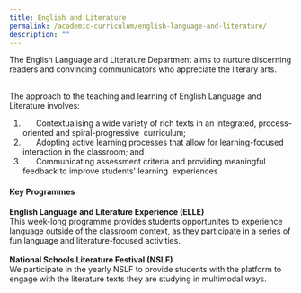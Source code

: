 ```yaml
---
title: English and Literature
permalink: /academic-curriculum/english-language-and-literature/
description: ""
---
```



  
The English Language and Literature Department aims to nurture discerning readers and convincing communicators who appreciate the literary arts.        

The approach to the teaching and learning of English Language and Literature involves:  
1.       Contextualising a wide variety of rich texts in an integrated, process-oriented and spiral-progressive 
 curriculum;
2.       Adopting active learning processes that allow for learning-focused interaction in the classroom; and  
3.       Communicating assessment criteria and providing meaningful feedback to improve students' learning  experiences   

  

#### Key Programmes   

**English Language and Literature Experience (ELLE)**  
This week-long programme provides students opportunites to experience language outside of the classroom context, as they participate in a series of fun language and literature-focused activities.  
<br>
**National Schools Literature Festival (NSLF)**  
We participate in the yearly NSLF to provide students with the platform to engage with the literature texts they are studying in multimodal ways.